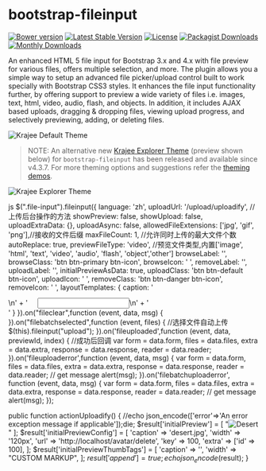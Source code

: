 bootstrap-fileinput
===================

[![Bower version](https://badge.fury.io/bo/bootstrap-fileinput.svg)](http://badge.fury.io/bo/bootstrap-fileinput)
[![Latest Stable Version](https://poser.pugx.org/kartik-v/bootstrap-fileinput/v/stable)](https://packagist.org/packages/kartik-v/bootstrap-fileinput)
[![License](https://poser.pugx.org/kartik-v/bootstrap-fileinput/license)](https://packagist.org/packages/kartik-v/bootstrap-fileinput)
[![Packagist Downloads](https://poser.pugx.org/kartik-v/bootstrap-fileinput/downloads)](https://packagist.org/packages/kartik-v/bootstrap-fileinput)
[![Monthly Downloads](https://poser.pugx.org/kartik-v/bootstrap-fileinput/d/monthly)](https://packagist.org/packages/kartik-v/bootstrap-fileinput)

An enhanced HTML 5 file input for Bootstrap 3.x and 4.x with file preview for various files, offers multiple selection, and more. The plugin allows you a simple way to setup an advanced file picker/upload control built to work specially with Bootstrap CSS3 styles. It enhances the file input functionality further, by offering support to preview a wide variety of files i.e. images, text, html, video, audio, flash, and objects. In addition, it includes AJAX based uploads, dragging &amp; dropping files, viewing upload progress, and selectively previewing, adding, or deleting files.

![Krajee Default Theme](https://lh3.googleusercontent.com/8m5BKa-o2_W63OuL-NJtAYOxelboHccfsDojxdqhmVCxY49LTiSVK8rOywzup2EDJlXcda_SsKkMVA=w1366-h768-rw-no)

> NOTE: An alternative new [Krajee Explorer Theme](http://plugins.krajee.com/file-krajee-explorer-demo) (preview shown below) for `bootstrap-fileinput` has been released and available since v4.3.7. For more theming options and suggestions refer the [theming demos](http://plugins.krajee.com/file-theme-demo).

![Krajee Explorer Theme](https://lh3.googleusercontent.com/eKMw_la1h6Z0y1Vk0SU3fsWVpmUoqg_HS-ZEZ1U2-1e8s6fgFZqoGbXcRjIXbYLkLi6Ns17-nb2yOg=w1366-h768-rw-no)

js
$(".file-input").fileinput({
    language: 'zh',
    uploadUrl: '/upload/uploadify', //上传后台操作的方法
    showPreview: false,
    showUpload: false,
    uploadExtraData: {},
    uploadAsync: false,
    allowedFileExtensions: ['jpg', 'gif', 'png'],//接收的文件后缀
    maxFileCount: 1, //允许同时上传的最大文件个数
    autoReplace: true,
    previewFileType: 'video', //预览文件类型,内置['image', 'html', 'text', 'video', 'audio', 'flash', 'object','other']
    browseLabel: '',
    browseClass: 'btn btn-primary btn-icon',
    browseIcon: '<i class="icon-plus22"></i> ',
    removeLabel: '',
    uploadLabel: '',
    initialPreviewAsData: true,
    uploadClass: 'btn btn-default btn-icon',
    uploadIcon: '<i class="icon-file-upload"></i> ',
    removeClass: 'btn btn-danger btn-icon',
    removeIcon: '<i class="icon-cancel-square"></i> ',
    layoutTemplates: {
        caption: '<div tabindex="-1" class="form-control file-caption {class}">\n' + '<span class="icon-file-plus kv-caption-icon" style="display: inline"></span><input style="margin:-20px 0 0 20px" class="file-caption-name"/>\n' + '</div>'
    }
}).on("fileclear",function (event, data, msg) {
}).on("filebatchselected",function (event, files) { //选择文件自动上传
    $(this).fileinput("upload");
}).on('fileuploaded',function (event, data, previewId, index) { //成功后回调
    var form = data.form, files = data.files, extra = data.extra,
        response = data.response, reader = data.reader;
}).on('fileuploaderror',function (event, data, msg) {
    var form = data.form, files = data.files, extra = data.extra,
        response = data.response, reader = data.reader;
    // get message
    alert(msg);
}).on('filebatchuploaderror', function (event, data, msg) {
    var form = data.form, files = data.files, extra = data.extra,
        response = data.response, reader = data.reader;
    // get message
    alert(msg);
});

public function actionUploadify() {
    //echo json_encode(['error'=>'An error exception message if applicable']);die;
    $result['initialPreview'] = [
        "<img src='/images/desert.jpg' class='file-preview-image' alt='Desert' title='Desert'>"
    ];
    $result['initialPreviewConfig'] = [
        'caption' => 'desert.jpg',
        'width' => '120px',
        'url' => 'http://localhost/avatar/delete',
        'key' => 100,
        'extra' => ['id' => 100],
    ];
    $result['initialPreviewThumbTags'] = [
        'caption' => '',
        'width' => "<span class='custom-css'>CUSTOM MARKUP</span>",
    ];
    $result['append'] = true;
    echo json_encode($result);
}
